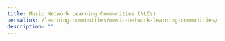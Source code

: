 ```yaml
---
title: Music Network Learning Communities (NLCs)
permalink: /learning-communities/music-network-learning-communities/
description: ""
---
```

